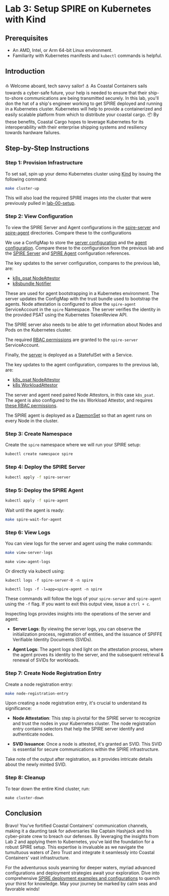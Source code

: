 # Lab 3: Setup SPIRE on Kubernetes with Kind

## Prerequisites

- An AMD, Intel, or Arm 64-bit Linux environment.
- Familiarity with Kubernetes manifests and `kubectl` commands is helpful.

## Introduction

⛵ Welcome aboard, tech savvy sailor! ⚓ As Coastal Containers sails towards a cyber-safe future, your help is needed
to ensure that their ship-to-shore communications are being transmitted securely. In this lab, you'll don the hat of a
ship's engineer working to get SPIRE deployed and running in a Kubernetes cluster. Kubernetes will help to provide a
containerized and easily scalable platform from which to distribute your coastal cargo. 📦 By these benefits, Coastal
Cargo hopes to leverage Kubernetes for its interoperability with their enterprise shipping systems and resiliency
towards hardware failures.

## Step-by-Step Instructions

### Step 1: Provision Infrastructure

To set sail, spin up your demo Kubernetes cluster using [Kind](https://kind.sigs.k8s.io/) by issuing the following
command:

```bash
make cluster-up
```

This will also load the required SPIRE images into the cluster that were previously pulled in 
[lab-00-setup](../lab-00-setup).

### Step 2: View  Configuration

To view the SPIRE Server and Agent configurations in the [spire-server](spire-server) and [spire-agent](spire-agent) 
directories. Compare these to the configurations

We use a ConfigMap to store the [server configuration](spire-server/config.yaml) and the 
[agent configuration](spire-agent/config.yaml). Compare these to the configuration from the previous lab and the
[SPIRE Server](https://spiffe.io/docs/latest/deploying/spire_server/) and
[SPIRE Agent](https://spiffe.io/docs/latest/deploying/spire_agent/) configuration references.

The key updates to the server configuration, compares to the previous lab, are:

- [k8s_psat NodeAttestor](https://github.com/spiffe/spire/blob/v1.9.0/doc/plugin_server_nodeattestor_k8s_psat.md)
- [k8sbundle Notifier](https://github.com/spiffe/spire/blob/v1.9.0/doc/plugin_server_notifier_k8sbundle.md)

These are used for agent bootstrapping in a Kubernetes environment. The server updates the ConfigMap with the trust 
bundle used to bootstrap the agents. Node attestation is configured to allow the `spire-agent` ServiceAccount in the 
`spire` Namespace. The server verifies the identity in the provided PSAT using the Kubernetes TokenReview API.

The SPIRE server also needs to be able to get information about Nodes and Pods on the Kubernetes cluster.

The required [RBAC permissions](spire-server/rbac.yaml) are granted to the `spire-server` ServiceAccount.

Finally, the [server](spire-server/server.yaml) is deployed as a StatefulSet with a Service.

The key updates to the agent configuration, compares to the previous lab, are:

- [k8s_psat NodeAttestor](https://github.com/spiffe/spire/blob/v1.9.0/doc/plugin_agent_nodeattestor_k8s_psat.md)
- [k8s WorkloadAttestor](https://github.com/spiffe/spire/blob/v1.9.0/doc/plugin_agent_workloadattestor_k8s.md)

The server and agent need paired Node Attestors, in this case `k8s_psat`. The agent is also configured to the `k8s`
Workload Attestor, and requires [these RBAC permissions](spire-agent/rbac.yaml).

The SPIRE agent is deployed as a [DaemonSet](spire-agent/agent.yaml) so that an agent runs on every Node in the cluster.

### Step 3: Create Namespace

Create the `spire` namespace where we will run your SPIRE setup:

```bash
kubectl create namespace spire
```

### Step 4: Deploy the SPIRE Server

```bash
kubectl apply -f spire-server
```

### Step 5: Deploy the SPIRE Agent

```bash
kubectl apply -f spire-agent
```

Wait until the agent is ready:

```bash
make spire-wait-for-agent
```

### Step 6: View Logs

You can view logs for the server and agent using the make commands:

```bash
make view-server-logs
```

```shell
make view-agent-logs
```

Or directly via kubectl using:

```shell
kubectl logs -f spire-server-0 -n spire
```

```shell
kubectl logs -f -l=app=spire-agent -n spire
```

These commands will follow the logs of your `spire-server` and `spire-agent` using the `-f` flag. If you want to exit
this output view, issue a `ctrl + c`.

Inspecting logs provides insights into the operations of the server and agent:

- **Server Logs**: By viewing the server logs, you can observe the initialization process, registration of entities,
and the issuance of SPIFFE Verifiable Identity Documents (SVIDs).

- **Agent Logs**: The agent logs shed light on the attestation process, where the agent proves its identity to the
server, and the subsequent retrieval & renewal of SVIDs for workloads.

### Step 7: Create Node Registration Entry

Create a node registration entry:

```bash
make node-registration-entry
```

Upon creating a node registration entry, it's crucial to understand its significance:

- **Node Attestation**: This step is pivotal for the SPIRE server to recognize and trust the nodes in your Kubernetes
cluster. The node registration entry contains selectors that help the SPIRE server identify and authenticate nodes.

- **SVID Issuance**: Once a node is attested, it's granted an SVID. This SVID is essential for secure communications
within the SPIRE infrastructure.

Take note of the output after registration, as it provides intricate details about the newly minted SVID.

### Step 8: Cleanup

To tear down the entire Kind cluster, run:

```shell
make cluster-down
```

## Conclusion

Bravo! You've fortified Coastal Containers' communication channels, making it a daunting task for adversaries like
Captain Hashjack and his cyber-pirate crew to breach our defenses. By leveraging the insights from Lab 2 and applying
them to Kubernetes, you've laid the foundation for a robust SPIRE setup. This expertise is invaluable as we navigate
the tumultuous waters of Zero Trust and integrate it seamlessly into Coastal Containers' vast infrastructure.

For the adventurous souls yearning for deeper waters, myriad advanced configurations and deployment strategies await
your exploration. Dive into comprehensive
[SPIRE deployment examples and configurations](https://github.com/spiffe/spire-examples) to quench your thirst for
knowledge. May your journey be marked by calm seas and favorable winds!
